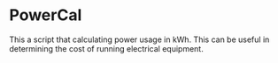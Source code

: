 # PowerCal
This a script that calculating power usage in kWh. This can be useful in determining the cost of running electrical equipment.
